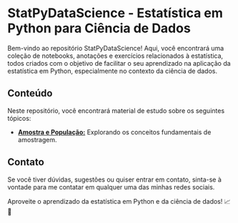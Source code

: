# StatPyDataScience - Estatística em Python para Ciência de Dados

Bem-vindo ao repositório StatPyDataScience! Aqui, você encontrará uma coleção de notebooks, anotações e exercícios relacionados à estatística, todos criados com o objetivo de facilitar o seu aprendizado na aplicação da estatística em Python, especialmente no contexto da ciência de dados.

## Conteúdo

Neste repositório, você encontrará material de estudo sobre os seguintes tópicos:

- [**Amostra e População:**](https://github.com/JosenildoJunior/StatPyDataScience/blob/main/Popula%C3%A7%C3%A3o_e_Amostra.ipynb) Explorando os conceitos fundamentais de amostragem.

## Contato

Se você tiver dúvidas, sugestões ou quiser entrar em contato, sinta-se à vontade para me contatar em qualquer uma das minhas redes sociais.

Aproveite o aprendizado da estatística em Python e da ciência de dados! 📈🐍

